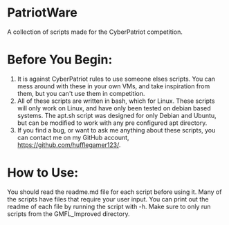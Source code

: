 # PatriotWare

A collection of scripts made for the CyberPatriot competition.

# Before You Begin:

1. It is against CyberPatriot rules to use someone elses scripts. You can mess around with these in your own VMs, and take inspiration from them, but you can't use them in competition.
2. All of these scripts are written in bash, which for Linux. These scripts will only work on Linux, and have only been tested on debian based systems. The apt.sh script was designed for only Debian and Ubuntu, but can be modified to work with any pre configured apt directory.
3. If you find a bug, or want to ask me anything about these scripts, you can contact me on my GitHub account, https://github.com/hufflegamer123/.

# How to Use:

You should read the readme.md file for each script before using it. Many of the scripts have files that require your user input. You can print out the readme of each file by running the script with -h. Make sure to only run scripts from the GMFL_Improved directory.
